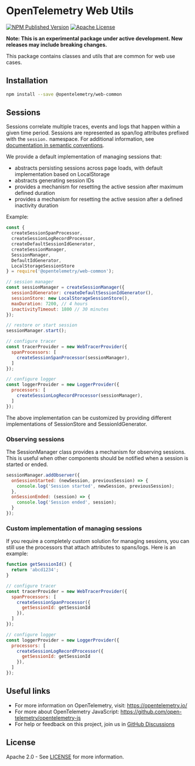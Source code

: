 # OpenTelemetry Web Utils

[![NPM Published Version][npm-img]][npm-url]
[![Apache License][license-image]][license-image]

**Note: This is an experimental package under active development. New releases may include breaking changes.**

This package contains classes and utils that are common for web use cases.

## Installation

```bash
npm install --save @opentelemetry/web-common
```

## Sessions

Sessions correlate multiple traces, events and logs that happen within a given time period. Sessions are represented as span/log attributes prefixed with the `session.` namespace. For additional information, see [documentation in semantic conventions](https://github.com/open-telemetry/semantic-conventions/blob/main/docs/general/session.md).

We provide a default implementation of managing sessions that:

- abstracts persisting sessions across page loads, with default implementation based on LocalStorage
- abstracts generating session IDs
- provides a mechanism for resetting the active session after maximum defined duration
- provides a mechanism for resetting the active session after a defined inactivity duration

Example:

```js
const {
  createSessionSpanProcessor,
  createSessionLogRecordProcessor,
  createDefaultSessionIdGenerator,
  createSessionManager,
  SessionManager,
  DefaultIdGenerator,
  LocalStorageSessionStore
} = require('@opentelemetry/web-common');

// session manager
const sessionManager = createSessionManager({
  sessionIdGenerator: createDefaultSessionIdGenerator(),
  sessionStore: new LocalStorageSessionStore(),
  maxDuration: 7200, // 4 hours
  inactivityTimeout: 1800 // 30 minutes
});

// restore or start session
sessionManager.start();

// configure tracer
const tracerProvider = new WebTracerProvider({
  spanProcessors: [
    createSessionSpanProcessor(sessionManager),
  ]
});

// configure logger
const loggerProvider = new LoggerProvider({
  processors: [
    createSessionLogRecordProcessor(sessionManager),
  ]
});
```

The above implementation can be customized by providing different implementations of SessionStore and SessionIdGenerator.

### Observing sessions

The SessionManager class provides a mechanism for observing sessions. This is useful when other components should be notified when a session is started or ended.

```js
sessionManager.addObserver({
  onSessionStarted: (newSession, previousSession) => {
    console.log('Session started', newSession, previousSession);
  },
  onSessionEnded: (session) => {
    console.log('Session ended', session);
  }
});
```

### Custom implementation of managing sessions

If you require a completely custom solution for managing sessions, you can still use the processors that attach attributes to spans/logs. Here is an example:

```js
function getSessionId() {
  return 'abcd1234';
}

// configure tracer
const tracerProvider = new WebTracerProvider({
  spanProcessors: [
    createSessionSpanProcessor({
      getSessionId: getSessionId
    }),
  ]
});

// configure logger
const loggerProvider = new LoggerProvider({
  processors: [
    createSessionLogRecordProcessor({
      getSessionId: getSessionId
    }),
  ]
});
```

## Useful links

- For more information on OpenTelemetry, visit: <https://opentelemetry.io/>
- For more about OpenTelemetry JavaScript: <https://github.com/open-telemetry/opentelemetry-js>
- For help or feedback on this project, join us in [GitHub Discussions][discussions-url]

## License

Apache 2.0 - See [LICENSE][license-url] for more information.

[discussions-url]: https://github.com/open-telemetry/opentelemetry-js/discussions
[license-url]: https://github.com/open-telemetry/opentelemetry-js/blob/main/LICENSE
[license-image]: https://img.shields.io/badge/license-Apache_2.0-green.svg?style=flat
[npm-url]: https://www.npmjs.com/package/@opentelemetry/web-common
[npm-img]: https://badge.fury.io/js/@opentelemetry%2Fweb-common.svg
